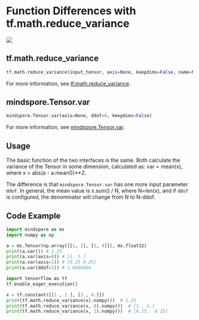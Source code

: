# Function Differences with tf.math.reduce_variance

<a href="https://gitee.com/mindspore/docs/blob/r2.0/docs/mindspore/source_en/note/api_mapping/tensorflow_diff/TensorVar.md" target="_blank"><img src="https://mindspore-website.obs.cn-north-4.myhuaweicloud.com/website-images/r2.0/resource/_static/logo_source_en.png"></a>

## tf.math.reduce_variance

```python
tf.math.reduce_variance(input_tensor, axis=None, keepdims=False, name=None)
```

For more information, see [tf.math.reduce_variance](https://tensorflow.google.cn/versions/r1.15/api_docs/python/tf/math/reduce_variance).

## mindspore.Tensor.var

```python
mindspore.Tensor.var(axis=None, ddof=0, keepdims=False)
```

For more information, see [mindspore.Tensor.var](https://mindspore.cn/docs/en/r2.0/api_python/mindspore/Tensor/mindspore.Tensor.var.html#mindspore.Tensor.var).

## Usage

The basic function of the two interfaces is the same. Both calculate the variance of the Tensor in some dimension, calculated as: var = mean(x), where x = abs(a - a.mean())**2.

The difference is that `mindspore.Tensor.var` has one more input parameter `ddof`. In general, the mean value is x.sum() / N, where N=len(x), and if `ddof` is configured, the denominator will change from N to N-ddof.

## Code Example

```python
import mindspore as ms
import numpy as np

a = ms.Tensor(np.array([[1, 2], [3, 4]]), ms.float32)
print(a.var()) # 1.25
print(a.var(axis=0)) # [1. 1.]
print(a.var(axis=1)) # [0.25 0.25]
print(a.var(ddof=1)) # 1.6666666

import tensorflow as tf
tf.enable_eager_execution()

x = tf.constant([[1., 2.], [3., 4.]])
print(tf.math.reduce_variance(x).numpy())  # 1.25
print(tf.math.reduce_variance(x, 0).numpy())  # [1., 1.]
print(tf.math.reduce_variance(x, 1).numpy())  # [0.25,  0.25]
```
